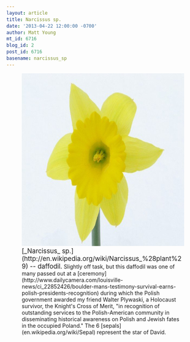 ```yaml
---
layout: article
title: Narcissus sp.
date: '2013-04-22 12:00:00 -0700'
author: Matt Young
mt_id: 6716
blog_id: 2
post_id: 6716
basename: narcissus_sp
---
```

<figure>
<img src="/uploads/2013/IMG_3244_Daffodil_600.JPG" alt="IMG_3244_Daffodil_600.JPG" width="600" height="450" />
<figcaption markdown="span">
<big>[_Narcissus_ sp.](http://en.wikipedia.org/wiki/Narcissus_%28plant%29) -- daffodil.</big> Slightly off task, but this daffodil was one of many passed out at a [ceremony](http://www.dailycamera.com/louisville-news/ci_22852426/boulder-mans-testimony-survival-earns-polish-presidents-recognition) during which the Polish government awarded my friend Walter Plywaski, a Holocaust survivor, the Knight's Cross of Merit, "in recognition of outstanding services to the Polish-American community in disseminating historical awareness on Polish and Jewish fates in the occupied Poland." The 6 [sepals](en.wikipedia.org/wiki/Sepal) represent the star of David.


</figcaption>
</figure>
